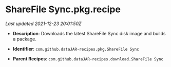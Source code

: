 # ShareFile Sync.pkg.recipe

_Last updated 2021-12-23 20:01:50Z_

- **Description**: Downloads the latest ShareFile Sync disk image and  builds a package.

- **Identifier**: `com.github.dataJAR-recipes.pkg.ShareFile Sync`

- **Parent Recipes**: `com.github.dataJAR-recipes.download.ShareFile Sync`

